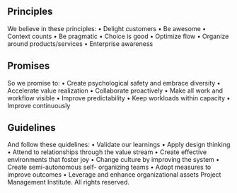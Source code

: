 ## Principles
We believe in these principles:
• Delight customers
• Be awesome
• Context counts
• Be pragmatic
• Choice is good
• Optimize flow
• Organize around
products/services
• Enterprise awareness

## Promises
So we promise to:
• Create psychological safety
and embrace diversity
• Accelerate value realization
• Collaborate proactively
• Make all work and workflow visible
• Improve predictability
• Keep workloads within capacity
• Improve continuously


## Guidelines
And follow these quidelines:
• Validate our learnings
• Apply design thinking
• Attend to relationships
through the value stream
• Create effective environments that
foster joy
• Change culture by improving
the system
• Create semi-autonomous self-
organizing teams
• Adopt measures to improve
outcomes
• Leverage and enhance
organizational assets
Project Management Institute. All rights reserved.


